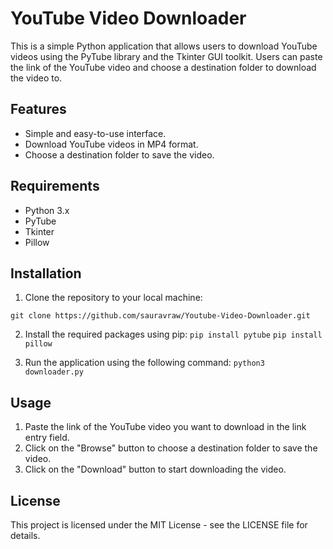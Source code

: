 # YouTube Video Downloader
This is a simple Python application that allows users to download YouTube videos using the PyTube library and the Tkinter GUI toolkit. Users can paste the link of the YouTube video and choose a destination folder to download the video to.

## Features
- Simple and easy-to-use interface.
- Download YouTube videos in MP4 format.
- Choose a destination folder to save the video.

## Requirements
- Python 3.x
- PyTube
- Tkinter
- Pillow

## Installation
1. Clone the repository to your local machine:

`git clone https://github.com/sauravraw/Youtube-Video-Downloader.git`

2. Install the required packages using pip:
`pip install pytube`
`pip install pillow`

3. Run the application using the following command:
`python3 downloader.py`

## Usage
1. Paste the link of the YouTube video you want to download in the link entry field.
2. Click on the "Browse" button to choose a destination folder to save the video.
3. Click on the "Download" button to start downloading the video.

## License
This project is licensed under the MIT License - see the LICENSE file for details.
